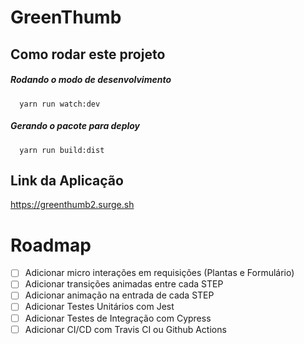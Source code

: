 # GreenThumb

## Como rodar este projeto

##### Rodando o modo de desenvolvimento


```
  yarn run watch:dev
```

##### Gerando o pacote para deploy

```
  yarn run build:dist
```

## Link da Aplicação

https://greenthumb2.surge.sh

# Roadmap

- [ ] Adicionar micro interações em requisições (Plantas e Formulário)
- [ ] Adicionar transições animadas entre cada STEP
- [ ] Adicionar animação na entrada de cada STEP
- [ ] Adicionar Testes Unitários com Jest
- [ ] Adicionar Testes de Integração com Cypress
- [ ] Adicionar CI/CD com Travis CI ou Github Actions

